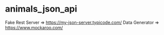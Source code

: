 # animals_json_api
Fake Rest Server => https://my-json-server.typicode.com/
Data Generator => https://www.mockaroo.com/
